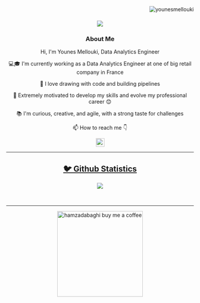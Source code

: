 <img align="right" src="https://visitor-badge.laobi.icu/badge?page_id=younesmellouki/younesmellouki" alt="younesmellouki">
<h1 align="center">
  <a href="https://git.io/typing-svg">
    <img src="https://readme-typing-svg.herokuapp.com/?lines=This+is+Younes+Mellouki;Nice+to+meet+you+%F0%9F%91%8B&center=true&size=30">
  </a>
</h1>
   
###  <p align="center">About Me</p>
<p align="center">
  <p align="center">Hi, I'm Younes Mellouki, Data Analytics Engineer</p>

  <p align="center">💻🎓 I'm currently working as a Data Analytics Engineer at one of big retail company in France</p>

  <p align="center">🎨 I love drawing with code and building pipelines</p>

  <p align="center">🚀 Extremely motivated to develop my skills and evolve my professional career 😊</p>

  <p align="center">📚 I'm curious, creative, and agile, with a strong taste for challenges</p>

  <p align="center">📫 How to reach me 👇</p>
</p>
<p align="center"> <a href="https://www.linkedin.com/in/younes-mellouki-13b938175/"><img src="https://img.shields.io/badge/linkedin-%230077B5.svg?&style=for-the-badge&logo=linkedin&logoColor=white" height=23>
<hr>

<h2  align="center">🐦 Github Statistics </h2>
<p align="center">
<img src="https://github-readme-stats-sigma-five.vercel.app/api?username=YouMellouki&show_icons=true&theme=tokyonight">
</p>
<br/>

<hr>
<p align="center">
  <a href="https://buymeacoffee.com/younesmellouki" target="_blank" ><img src="https://www.buymeacoffee.com/assets/img/custom_images/orange_img.png" alt="hamzadabaghi buy me a coffee" width="230"></a>
</p>
